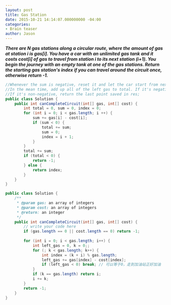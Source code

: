 ```yaml
---
layout: post
title: Gas Station
date: 2015-10-21 14:14:07.000000000 -04:00
categories:
- Brain teaser
author: Jason
---
```

<p><strong><em>There are N gas stations along a circular route, where the amount of gas at station i is gas[i]. You have a car with an unlimited gas tank and it costs cost[i] of gas to travel from station i to its next station (i+1). You begin the journey with an empty tank at one of the gas stations. Return the starting gas station's index if you can travel around the circuit once, otherwise return -1.</em></strong></p>


``` java
//Whenever the sum is negative, reset it and let the car start from next point.
//In the mean time, add up all of the left gas to total. If it's negative finally, return -1 since //it's impossible to finish.
//If it's non-negative, return the last point saved in res;
public class Solution {
    public int canCompleteCircuit(int[] gas, int[] cost) {
        int total = 0, sum = 0, index = 0;
        for (int i = 0; i < gas.length; i ++) {
            sum += gas[i] - cost[i];
            if (sum < 0) {
                total += sum;
                sum = 0;
                index = i + 1;
            }
        }
        total += sum;
        if (total < 0) {
            return -1;
        } else {
            return index;
        }
    }
}
```

``` java
public class Solution {
    /**
     * @param gas: an array of integers
     * @param cost: an array of integers
     * @return: an integer
     */
    public int canCompleteCircuit(int[] gas, int[] cost) {
        // write your code here
        if (gas.length == 0 || cost.length == 0) return -1;
        
        for (int i = 0; i < gas.length; i++) {
            int left_gas = 0, k = 0;;
            for (; k < gas.length; k++) {
                int index = (k + i) % gas.length;
                left_gas += gas[index] - cost[index];
                if (left_gas < 0) break; // 可以等于0，走到加油站正好加油
            }
            if (k == gas.length) return i;
            i += k;
        }
        return -1;
    }
}
```
